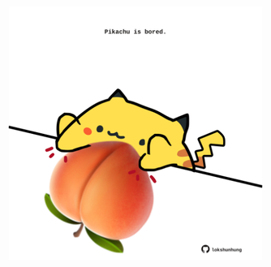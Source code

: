 <!-- built at 30/07/2023, 16:00:49 UTC -->
<p align="center">
  <img width="500" height="500" src="./ReadmeImage.svg">
</p>
